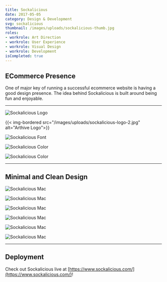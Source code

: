 ```yaml
---
title: Sockalicious
date: 2017-05-05
category: Design & Development
svg: sockalicious
thumbnail: /images/uploads/sockalicious-thumb.jpg
roles:
- workrole: Art Direction
- workrole: User Experience
- workrole: Visual Design
- workrole: Development
isCompleted: true
---
```


## ECommerce Presence

One of major key of running a successful ecommerce website is having a good design presence. The idea behind Sockalicious is built around being fun and enjoyable.

***

![Sockalicious Logo][logo1]

{{< img-bordered src="/images/uploads/sockalicious-logo-2.jpg" alt="Arthive Logo">}}

![Sockalicious Font][primaryfont]

![Sockalicious Color][primarycolor]

![Sockalicious Color][secondarycolor]

***

## Minimal and Clean Design

![Sockalicious Mac][imac]

![Sockalicious Mac][iphone]

![Sockalicious Mac][home]

![Sockalicious Mac][shop]

![Sockalicious Mac][about]

![Sockalicious Mac][contact]

***

## Deployment

Check out Sockalicious live at [https://www.sockalicious.com/](https://www.sockalicious.com/)!

[logo1]: /images/uploads/sockalicious-logo-1.jpg
[logo2]: /images/uploads/sockalicious-logo-2.jpg
[primaryfont]: /images/uploads/sockalicious-primary-font.jpg
[primarycolor]: /images/uploads/sockalicious-primary-color.jpg
[secondarycolor]: /images/uploads/sockalicious-secondary-color.jpg
[imac]: /images/uploads/sockalicious-mockup-imac.jpg
[iphone]: /images/uploads/sockalicious-mockup-iphone.jpg
[home]: /images/uploads/sockalicious-home.jpg
[about]: /images/uploads/sockalicious-about.jpg
[shop]: /images/uploads/sockalicious-shop.jpg
[contact]: /images/uploads/sockalicious-contact.jpg